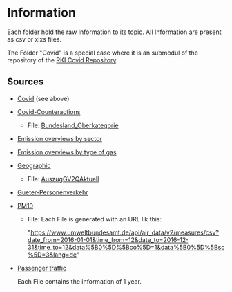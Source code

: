 # Information

Each folder hold the raw Information to its topic.
All Information are present as csv or xlxs files.

The Folder "Covid" is a special case  where it is an submodul of the repository of the [RKI Covid Repository](https://github.com/robert-koch-institut/SARS-CoV-2-Infektionen_in_Deutschland).

## Sources

- [Covid](https://github.com/robert-koch-institut/SARS-CoV-2-Infektionen_in_Deutschland) (see above)
- [Covid-Counteractions](https://www.corona-daten-deutschland.de/dataset)
  - File: [Bundesland_Oberkategorie](https://www.corona-daten-deutschland.de/dataset/massnahmen_oberkategorien_bundeslaender)
- [Emission overviews by sector](https://www.umweltbundesamt.de/sites/default/files/medien/361/dokumente/2023_03_15_em_entwicklung_in_d_ksg-sektoren_pm.xlsx)
- [Emission overviews by type of gas](https://www.umweltbundesamt.de/sites/default/files/medien/361/dokumente/2023_03_15_em_entwicklung_in_d_ksg-sektoren_pm.xlsx)
- [Geographic](https://www.destatis.de/DE/Themen/Laender-Regionen/_inhalt.html)
  - File: [AuszugGV2QAktuell](https://www.destatis.de/DE/Themen/Laender-Regionen/Regionales/Gemeindeverzeichnis/Administrativ/Archiv/GVAuszugQ/AuszugGV2QAktuell.html)
- [Gueter-Personenverkehr](https://www.destatis.de/DE/Themen/Branchen-Unternehmen/Transport-Verkehr/_Grafik/_Interaktiv/gueter-personenverkehr.html)
- [PM10](https://www.umweltbundesamt.de/daten/luft/luftdaten)
  - File: Each File is generated with an URL lik this:

    "https://www.umweltbundesamt.de/api/air_data/v2/measures/csv?date_from=2016-01-01&time_from=12&date_to=2016-12-31&time_to=12&data%5B0%5D%5Bco%5D=1&data%5B0%5D%5Bsc%5D=3&lang=de"
    
 - [Passenger traffic](https://ec.europa.eu/eurostat/databrowser/explore/all/transp?lang=de&display=list&sort=date)

    Each File contains the information of 1 year.
